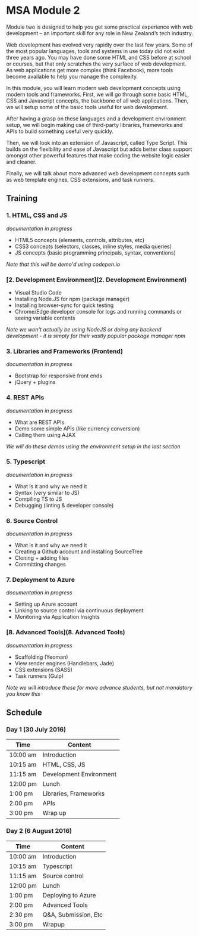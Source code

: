 # MSA Module 2
Module two is designed to help you get some practical experience with web development – 
an important skill for any role in New Zealand’s tech industry.

Web development has evolved very rapidly over the last few years. Some of the most popular languages,
tools and systems in use today did not exist three years ago. You may have done some HTML and CSS
before at school or courses, but that only scratches the very surface of web development. 
As web applications get more complex (think Facebook), more tools become available to help you manage the complexity.

In this module, you will learn modern web development concepts using modern tools and frameworks.
First, we will go through some basic HTML, CSS and Javascript concepts, the backbone of all
web applications. Then, we will setup some of the basic tools useful for web development. 

After having a grasp on these languages and a development environment setup, we will begin making 
use of third-party libraries, frameworks and APIs to build something useful very quickly. 

Then, we will look into an extension of Javascript, called Type Script. This builds on the flexibility 
and ease of Javascript but adds better class support amongst other powerful features that make coding 
the website logic easier and cleaner. 

Finally, we will talk about more advanced web development concepts such as web template engines, CSS extensions, 
and task runners. 

## Training

### 1. HTML, CSS and JS 
*documentation in progress*
* HTML5 concepts (elements, controls, attributes, etc)
* CSS3 concepts (selectors, classes, inline styles, media queries)
* JS concepts (basic programming principals, syntax, conventions)

*Note that this will be demo'd using codepen.io* 

### [2. Development Environment](2. Development Environment)
* Visual Studio Code
* Installing Node.JS for npm (package manager)
* Installing browser-sync for quick testing
* Chrome/Edge developer console for logs and running commands or seeing variable contents

*Note we won't actually be using NodeJS or doing any backend development - it is simply for their vastly 
popular package manager npm*

### 3. Libraries and Frameworks (Frontend)
*documentation in progress*
* Bootstrap for responsive front ends
* jQuery + plugins 

### 4. REST APIs
*documentation in progress*
* What are REST APIs
* Demo some simple APIs (like currency conversion)
* Calling them using AJAX

*We will do these demos using the environment setup in the last section*

### 5. Typescript
*documentation in progress*
* What is it and why we need it
* Syntax (very similar to JS)
* Compiling TS to JS
* Debugging (linting & developer console) 

### 6. Source Control 
*documentation in progress*
* What is it and why we need it
* Creating a Github account and installing SourceTree
* Cloning + adding files
* Committing changes

### 7. Deployment to Azure 
*documentation in progress*
* Setting up Azure account
* Linking to source control via continuous deployment
* Monitoring via Application Insights

### [8. Advanced Tools](8. Advanced Tools)
*documentation in progress*
* Scaffolding (Yeoman)
* View render engines (Handlebars, Jade)
* CSS extensions (SASS)
* Task runners (Gulp) 

*Note we will introduce these for more advance students, but not mandatory you know this*

## Schedule
### Day 1 (30 July 2016)
Time | Content
---- | -------
10:00 am | Introduction
10:15 am | HTML, CSS, JS
11:15 am | Development Environment
12:00 pm | Lunch 
1:00 pm | Libraries, Frameworks
2:00 pm | APIs
3:00 pm | Wrap up

### Day 2 (6 August 2016)
Time | Content
---- | -------
10:00 am | Introduction
10:15 am | Typescript
11:15 am | Source control
12:00 pm | Lunch 
1:00 pm | Deploying to Azure
2:00 pm | Advanced Tools
2:30 pm | Q&A, Submission, Etc
3:00 pm | Wrapup